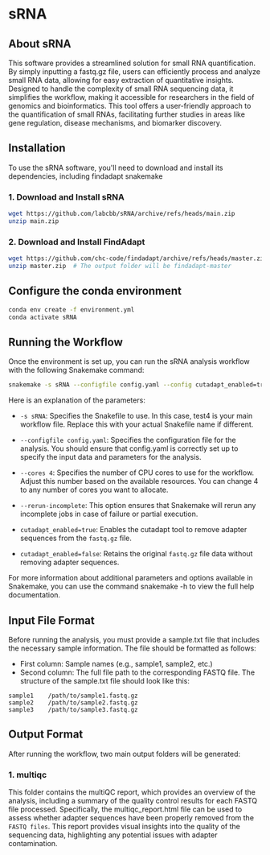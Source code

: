 # sRNA
##  About sRNA
This software provides a streamlined solution for small RNA quantification. By simply inputting a fastq.gz file, users can efficiently process and analyze small RNA data, allowing for easy extraction of quantitative insights. Designed to handle the complexity of small RNA sequencing data, it simplifies the workflow, making it accessible for researchers in the field of genomics and bioinformatics. This tool offers a user-friendly approach to the quantification of small RNAs, facilitating further studies in areas like gene regulation, disease mechanisms, and biomarker discovery.

## Installation
To use the sRNA software, you'll need to download and install its dependencies, including findadapt snakemake
### 1. Download and Install sRNA
```bash
wget https://github.com/labcbb/sRNA/archive/refs/heads/main.zip
unzip main.zip
```
### 2. Download and Install FindAdapt
```bash
wget https://github.com/chc-code/findadapt/archive/refs/heads/master.zip
unzip master.zip  # The output folder will be findadapt-master
```

## Configure the conda environment
```bash
conda env create -f environment.yml
conda activate sRNA
```

## Running the Workflow
Once the environment is set up, you can run the sRNA analysis workflow with the following Snakemake command:
```bash
snakemake -s sRNA --configfile config.yaml --config cutadapt_enabled=true --cores 4 --rerun-incomplete
```
Here is an explanation of the parameters:

- `-s sRNA`: Specifies the Snakefile to use. In this case, test4 is your main workflow file. Replace this with your actual Snakefile name if different.

- `--configfile config.yaml`: Specifies the configuration file for the analysis. You should ensure that config.yaml is correctly set up to specify the input data and parameters for the analysis.

- `--cores 4`: Specifies the number of CPU cores to use for the workflow. Adjust this number based on the available resources. You can change 4 to any number of cores you want to allocate.

- `--rerun-incomplete`: This option ensures that Snakemake will rerun any incomplete jobs in case of failure or partial execution.

- `cutadapt_enabled=true`: Enables the cutadapt tool to remove adapter sequences from the `fastq.gz` file.
- `cutadapt_enabled=false`: Retains the original `fastq.gz` file data without removing adapter sequences.

For more information about additional parameters and options available in Snakemake, you can use the command snakemake -h to view the full help documentation.

## Input File Format
Before running the analysis, you must provide a sample.txt file that includes the necessary sample information. The file should be formatted as follows:
- First column: Sample names (e.g., sample1, sample2, etc.)
- Second column: The full file path to the corresponding FASTQ file.
  The structure of the sample.txt file should look like this:
```plaintext
sample1    /path/to/sample1.fastq.gz
sample2    /path/to/sample2.fastq.gz
sample3    /path/to/sample3.fastq.gz
```

## Output Format
After running the workflow, two main output folders will be generated:
### 1. multiqc
This folder contains the multiQC report, which provides an overview of the analysis, including a summary of the quality control results for each FASTQ file processed.  Specifically, the multiqc_report.html file can be used to assess whether adapter sequences have been properly removed from the `FASTQ files`.  This report provides visual insights into the quality of the sequencing data, highlighting any potential issues with adapter contamination.
